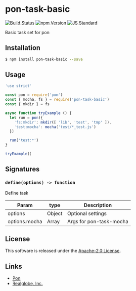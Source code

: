 pon-task-basic
==========

<!---
This file is generated by ape-tmpl. Do not update manually.
--->

<!-- Badge Start -->
<a name="badges"></a>

[![Build Status][bd_travis_com_shield_url]][bd_travis_com_url]
[![npm Version][bd_npm_shield_url]][bd_npm_url]
[![JS Standard][bd_standard_shield_url]][bd_standard_url]

[bd_repo_url]: https://github.com/realglobe-Inc/pon-task-basic
[bd_travis_url]: http://travis-ci.org/realglobe-Inc/pon-task-basic
[bd_travis_shield_url]: http://img.shields.io/travis/realglobe-Inc/pon-task-basic.svg?style=flat
[bd_travis_com_url]: http://travis-ci.com/realglobe-Inc/pon-task-basic
[bd_travis_com_shield_url]: https://api.travis-ci.com/realglobe-Inc/pon-task-basic.svg?token=aeFzCpBZebyaRijpCFmm
[bd_license_url]: https://github.com/realglobe-Inc/pon-task-basic/blob/master/LICENSE
[bd_codeclimate_url]: http://codeclimate.com/github/realglobe-Inc/pon-task-basic
[bd_codeclimate_shield_url]: http://img.shields.io/codeclimate/github/realglobe-Inc/pon-task-basic.svg?style=flat
[bd_codeclimate_coverage_shield_url]: http://img.shields.io/codeclimate/coverage/github/realglobe-Inc/pon-task-basic.svg?style=flat
[bd_gemnasium_url]: https://gemnasium.com/realglobe-Inc/pon-task-basic
[bd_gemnasium_shield_url]: https://gemnasium.com/realglobe-Inc/pon-task-basic.svg
[bd_npm_url]: http://www.npmjs.org/package/pon-task-basic
[bd_npm_shield_url]: http://img.shields.io/npm/v/pon-task-basic.svg?style=flat
[bd_standard_url]: http://standardjs.com/
[bd_standard_shield_url]: https://img.shields.io/badge/code%20style-standard-brightgreen.svg

<!-- Badge End -->


<!-- Description Start -->
<a name="description"></a>

Basic task set for pon

<!-- Description End -->


<!-- Overview Start -->
<a name="overview"></a>



<!-- Overview End -->


<!-- Sections Start -->
<a name="sections"></a>

<!-- Section from "doc/guides/01.Installation.md.hbs" Start -->

<a name="section-doc-guides-01-installation-md"></a>

Installation
-----

```bash
$ npm install pon-task-basic --save
```


<!-- Section from "doc/guides/01.Installation.md.hbs" End -->

<!-- Section from "doc/guides/02.Usage.md.hbs" Start -->

<a name="section-doc-guides-02-usage-md"></a>

Usage
---------

```javascript
'use strict'

const pon = require('pon')
const { mocha, fs } = require('pon-task-basic')
const { mkdir } = fs

async function tryExample () {
  let run = pon({
    'fs:mkdir': mkdir([ 'lib', 'test', 'tmp' ]),
    'test:mocha': mocha('test/*_test.js')
  })

  run('test:*')
}

tryExample()

```


<!-- Section from "doc/guides/02.Usage.md.hbs" End -->

<!-- Section from "doc/guides/03.Signature.md.hbs" Start -->

<a name="section-doc-guides-03-signature-md"></a>

Signatures
---------


### `define(options) -> function`

Define task

| Param | type | Description |
| ---- | --- | ----------- |
| options | Object |  Optional settings |
| options.mocha | Array |  Args for pon-task-mocha |



<!-- Section from "doc/guides/03.Signature.md.hbs" End -->


<!-- Sections Start -->


<!-- LICENSE Start -->
<a name="license"></a>

License
-------
This software is released under the [Apache-2.0 License](https://github.com/realglobe-Inc/pon-task-basic/blob/master/LICENSE).

<!-- LICENSE End -->


<!-- Links Start -->
<a name="links"></a>

Links
------

+ [Pon][pon_url]
+ [Realglobe, Inc.][realglobe,_inc__url]

[pon_url]: https://github.com/realglobe-Inc/pon
[realglobe,_inc__url]: http://realglobe.jp

<!-- Links End -->
